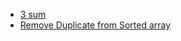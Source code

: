 <ul>
  <li> <a href="https://leetcode.com/problems/3sum/submissions/865887531/"> 3 sum</a>  </li>
  <li> <a href="https://leetcode.com/problems/remove-duplicates-from-sorted-array/submissions/866215207/"> Remove Duplicate from Sorted array</a>  </li>
<ul>
